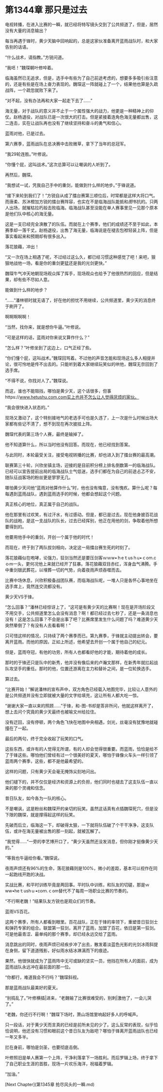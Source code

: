 # 第1344章 那只是过去

电视转播，在进入比赛的一瞬，就已经将特写镜头交到了公共频道了，但是，居然没有大量的消息输出？

每当再遇于锋时，黄少天脑中回响起的，总是这家伙准备离开蓝雨战队时，和大家告别的话语。

“什么战术，请指教。”方锐问道。

“我呸！”魏琛朝叶修啐着。

临海虽然已无追求，但是，选手中有些为了自己前途考虑的，想要多多吸引些注意的，还是有些是在场上奋力表现的。魏琛这一阵就碰上了一个，结果他也算是久疏战阵，一个疏忽就败下来了。

“对不起，没有办法再和大家一起走下去了……”

海无量，对于战队的意义并不止于一个属性强大的战力，他更是一种精神上的仰仗。赵杨退役，对战队已是一次很大的打击。但是紧接着连角色海无量都出售，这二连击，实在让战队再也没有了继续坚持和奋斗的勇气和信心。

蓝雨对他，已是过去。

第六赛季，蓝雨战队在总决赛中击败微草，拿下了当年的总冠军。

“我29轮连胜。”叶修说。

“你懂个屁，这叫战术。”这次总算可以让嘲讽的人听到了。

再然后，魏琛。

“我想试一试，凭我自己手中的重剑，能做到什么样的地步。”于锋说道。

“接下来轮到我们了！”方锐自从成了擂台赛第三顺位后，时常都是这样大将口气。而唐柔、苏沐橙加方锐的擂台赛阵容，也实在不是临海战队能抵和*图*书抗的。只两人出场，就摧枯拉朽般击败临海。临海战队甚至没能在单人赛事里见一见那个原本是他们队中核心的海无量。

这是一支已经完全涣散了的队伍。而就在上个赛季，他们的成绩还不至于如此，本赛季却一落千丈。赵杨退役，出售了海无量，临海说是在褪去包袱轻装上阵，但是事实看起来和预期却有很多出入。

落花狼藉，冲出！

“又一次在场上相遇了呢，不过经过这么久，都已经习惯这种感觉了吧！来吧，狠狠地战他一场，看是你的重剑更猛还是我的光剑更快。”

魏琛牛气冲天地朝现场观众挥了挥手，现场观众也给予了他很热烈的回应，但是结果，却有些不尽如人意。

能做到什么样的地步？

“……”潘林顿时就无语了，好在他的担忧不用继续，公共频道里，黄少天的消息终于刷开了。

啊啊啊啊啊！

“当然，找你来，就是想你牛逼。”叶修说。

“可是这样的话，蓝雨对你来说又算作什么？”

“怎么样？”叶修坐到了这边上，口气正经了些。

“你们懂个屁，这叫战术。”魏琛回骂着。不过他的声音怎能和现场这么多人相提并论，很可怜地是传不出去的。只能听到着大家继续玩笑似的哄他，魏琛无奈回到了选手席。

“不得不说，你找对人了。”魏琛说。

而这，谁也不能阻挡，哪怕是黄少天，这个话很多，但事https://www.hetushu.com.com实上也并不怎么让人觉得厌烦的家伙。

“我会很快进入状态的。”

现场又激动了，这个特别接地气的老选手可也是久违了，上一次是什么时候出场大家都有些记不清了，想不到现在再次披挂上阵。

魏琛代表的第三场个人赛，最终是输掉了。

他不知道算什么，所以当时他没有回答。而现在，他已经找到答案。

与此同时，本轮最受关注，接受电视转播的比赛，却也进入到了擂台赛的最高潮。

联赛第三十轮，兴欣坐镇主场，迎接的是目前积分榜上排名倒数第一的临海战队。已经可以宣告提前出局的临海战队士气低迷，选手们都在为自己的前途忐忑不安，随队征战客场的粉丝更是寥寥无几。

哪怕黄少天问他“蓝雨对他算作什么”时，他也没有悔意，没有愧疚。算什么呢？每每遇到蓝雨战队，遇到蓝雨选手的时候，他都会想起这个问题。

真正核心的地位，真正属于自己的战队。

他在那里有过欢笑，有过汗水，有过感动。但是，都已是过去。现在他身披百花战队的战袍，是这一支战队的队长，过去已经挥别，他正在用他的剑，争取着他所想要得到的。

他要用他手中的重剑，开创一个属于他的时代！

而现在，终于到了两队拔剑相向，决定这一局擂台赛生死的时刻了。

落花狼藉似在咆哮，论强力，狂剑当然还是要压剑客ｗｗw•ｈeｔusｈu•ｃom.cｏm一头，更何况他上来就已经开了狂暴。落花狼藉双目赤红，浑身血气沸腾。手中重剑银武葬花，以埋葬一切的气势，向着夜雨声烦吞噬而去。

比赛中场休息，兴欣积极备战团队赛，而临海战队呢，一堆人只是各怀心事地坐在选手席上，竟然连交流都没有。

黄少天VS于锋。

“怎么回事？”潘林已经惊讶上了，“这可是有黄少天的比赛啊！现在是开场阶段又不用交手，公共频道里怎么会没有消息？啊！都已经过去七秒了，还是一条消息也没有！这是怎么回事？不会是出事了吧？比赛席里发生什么问题了吗？难道黄少天突然晕倒了？有没有人去看看啊！”

只可惜这样的情况，只持续了两个赛季而已。第九赛季，于锋就主动提出转会，要离开蓝雨。而他的原因，正如上所述，他希望去开创一个属于他自己的纪元。

但是，蓝雨夺冠，有他的功劳，所有人也都看好他的才能，期待着他的成长。

那时的于锋还只是队中的新秀，他并没有像后来的卢瀚文那样，在新秀年就扛起战队攻坚手的重任。那时的他，位置还游离在主力和替补之间，是一位轮换选手。

算过去。

“比赛开始！”解说潘林的宣布声中，双方角色已经载入地图完毕，比较让人意外的是公共频道并没有立即就被大量的文字给填充，这让所有人都大吃一惊。

“谢谢大家一直以来的照顾……”于锋，和-图-书却是答非所问，他就这样离开了，想上去问个究竟的黄少天最终也被喻文州给拉住。

没有迂回，没有停顿，两个角色飞快在地图中央相遇，剑光，丝毫没有犹豫地就碰撞在了一起。

最后的两句，终于完全收起了玩笑的口气。

这些东西，或许有的人觉得无所谓，有的人却会觉得很重要。而蓝雨，恰恰是给不了于锋这些。哪怕他们曾经有过一个很美好的夏天，哪怕于锋像火车头一样引领了蓝雨两个赛季，这些，都不是他最希望的。

这样的问题，只有黄少天会毫无掩饰尖刻地问出。

他们褪下的，并不仅仅是经济和资源上的负担，他们同时也褪去了这支队伍一直以来的那个灵魂和信念。

昔日队友，如今各为一队的核心。

不是嘲讽，这是粉丝和魏琛开的亲切的玩笑。虽然这话真有点插魏琛死穴，但是没下限的魏琛，就是撑得起这样的玩笑。

先破而后立，临海这一下，却破得太狠，一下就将队伍破了个干干净净，这支队伍，或许在海无量被出售的那一刻起，就被瓦解了。

“我觉得……”一旁的李艺博开口了，“黄少天虽然还没发消息，但你刚才挺像黄少天的。”

“等我也牛逼给你看。”魏琛说。

夜雨声烦还有96%的生命，落花狼藉则是100%，微小的差距，基本可以视作在同一起跑线开跑的决战。

实战比赛，和平时训练毕竟是两回事。平时队中训练，和队友的切磋，那是ｗww•heｔushｕ•coｍ.ｃom替代不了每周一场职业比赛的节奏的。

“不行啊老魏！”结果队友方锐也是观众们的节奏。

蓝雨VS百花。

这两个赛季，所有人都看到眼里。百花战队，正在于锋的率领下，重塑昔日狂剑士和弹药专家的组合。联盟第一狂剑，离开了蓝雨，加盟了百花，依旧是第一狂剑。可是他最青涩、最单纯的那个赛季，却已经永远交给了蓝雨。

消息跳出的同时，夜雨声烦已经疾步冲了出去，散发着淡蓝色光影的光剑冰雨斜提在身侧，留下道道残影，好似雨水结冰淋漓而下的痕迹。

果然，他很快就成为了蓝雨阵中无可或缺的坚实一员，他挡在所有人的面前，成为蓝雨战队永远冲在最前面的那一位。

“你都行，难道我会不行吗？”魏琛斜视。

那是蓝雨战队最美好的夏天。

“别捣乱了。”叶修横插|进来，“老魏输了比赛很难受的，别刺|激他了，一会儿哭了。”

“老魏，你还行不行啊！”魏琛下场时，萧山场馆里响起好多人的呼喊声。

只一段话，对于黄少天而言真的已经是前所未见的少了。这么反常的表现，似乎恰恰说明，他还没有习惯和眼前这个昔日队友为敌吧？哪怕于锋离开蓝雨战队也已经一年又多半。

拦在身前，哪怕是剑圣，也要彻底击倒。

叶修照旧是单人赛第一个上阵，干净利落拿下一场胜利。而后罗辑上场，终于拿下了自己职业生涯的首胜，现场一片欢乐海洋，祝福着罗辑。

“加油。”



[Next Chapter](第1345章 抢尽风头的一瞬.md)
